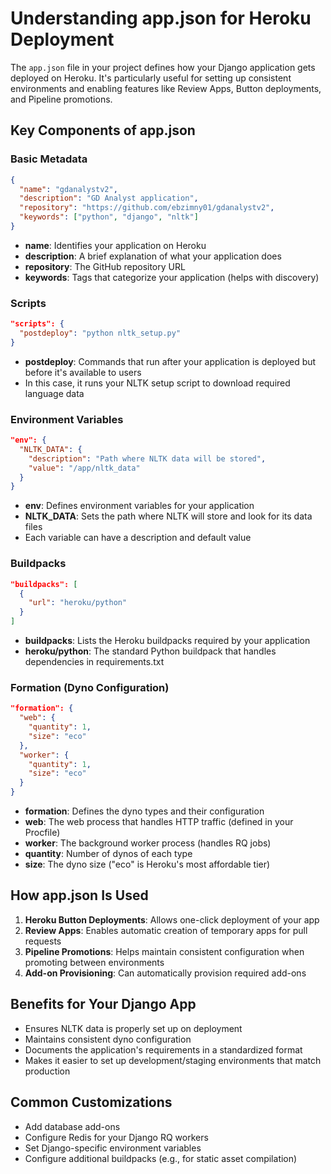 # Understanding app.json for Heroku Deployment

The `app.json` file in your project defines how your Django application gets deployed on Heroku. It's particularly useful for setting up consistent environments and enabling features like Review Apps, Button deployments, and Pipeline promotions.

## Key Components of app.json

### Basic Metadata
```json
{
  "name": "gdanalystv2",
  "description": "GD Analyst application",
  "repository": "https://github.com/ebzimny01/gdanalystv2",
  "keywords": ["python", "django", "nltk"]
}
```
- **name**: Identifies your application on Heroku
- **description**: A brief explanation of what your application does
- **repository**: The GitHub repository URL
- **keywords**: Tags that categorize your application (helps with discovery)

### Scripts
```json
"scripts": {
  "postdeploy": "python nltk_setup.py"
}
```
- **postdeploy**: Commands that run after your application is deployed but before it's available to users
- In this case, it runs your NLTK setup script to download required language data

### Environment Variables
```json
"env": {
  "NLTK_DATA": {
    "description": "Path where NLTK data will be stored",
    "value": "/app/nltk_data"
  }
}
```
- **env**: Defines environment variables for your application
- **NLTK_DATA**: Sets the path where NLTK will store and look for its data files
- Each variable can have a description and default value

### Buildpacks
```json
"buildpacks": [
  {
    "url": "heroku/python"
  }
]
```
- **buildpacks**: Lists the Heroku buildpacks required by your application
- **heroku/python**: The standard Python buildpack that handles dependencies in requirements.txt

### Formation (Dyno Configuration)
```json
"formation": {
  "web": {
    "quantity": 1,
    "size": "eco"
  },
  "worker": {
    "quantity": 1, 
    "size": "eco"
  }
}
```
- **formation**: Defines the dyno types and their configuration
- **web**: The web process that handles HTTP traffic (defined in your Procfile)
- **worker**: The background worker process (handles RQ jobs)
- **quantity**: Number of dynos of each type
- **size**: The dyno size ("eco" is Heroku's most affordable tier)

## How app.json Is Used

1. **Heroku Button Deployments**: Allows one-click deployment of your app
2. **Review Apps**: Enables automatic creation of temporary apps for pull requests
3. **Pipeline Promotions**: Helps maintain consistent configuration when promoting between environments
4. **Add-on Provisioning**: Can automatically provision required add-ons

## Benefits for Your Django App

- Ensures NLTK data is properly set up on deployment
- Maintains consistent dyno configuration
- Documents the application's requirements in a standardized format
- Makes it easier to set up development/staging environments that match production

## Common Customizations

- Add database add-ons
- Configure Redis for your Django RQ workers
- Set Django-specific environment variables
- Configure additional buildpacks (e.g., for static asset compilation)
